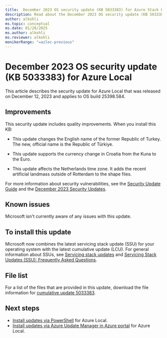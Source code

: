 ```yaml
---
title:  December 2023 OS security update (KB 5033383) for Azure Stack HCI, version 23H2
description: Read about the December 2023 OS security update (KB 5033383) for Azure Stack HCI, version 23H2.
author: alkohli
ms.topic: conceptual
ms.date: 01/28/2025
ms.author: alkohli
ms.reviewer: alkohli
monikerRange: "=azloc-previous"
---
```


# December 2023 OS security update (KB 5033383) for Azure Local

<!-- [!INCLUDE [applies-to](../includes/hci-applies-to-23h2.md)] -->

This article describes the security update for Azure Local that was released on December 12, 2023 and applies to OS build 25398.584.

<!--For an overview of Azure Stack HCI version 23H2 release notes, see the [update history](https://support.microsoft.com/topic/release-notes-for-azure-stack-hci-version-23h2-018b9b10-a75b-4ad7-b9d1-7755f81e5b0b).-->

## Improvements

This security update includes quality improvements. When you install this KB:

- This update changes the English name of the former Republic of Turkey. The new, official name is the Republic of Türkiye.

- This update supports the currency change in Croatia from the Kuna to the Euro.

- This update affects the Netherlands time zone. It adds the recent artificial landmass outside of Rotterdam to the shape files.

For more information about security vulnerabilities, see the [Security Update Guide](https://msrc.microsoft.com/update-guide/) and the [December 2023 Security Updates](https://msrc.microsoft.com/update-guide/releaseNote/2023-Dec).

<!--## Servicing stack update - 25398.521

This update makes quality improvements to the servicing stack, which is the component that installs Windows updates. Servicing stack updates (SSU) ensure that you have a robust and reliable servicing stack so that your devices can receive and install Microsoft updates.-->

## Known issues

Microsoft isn't currently aware of any issues with this update.

## To install this update

Microsoft now combines the latest servicing stack update (SSU) for your operating system with the latest cumulative update (LCU). For general information about SSUs, see [Servicing stack updates](/windows/deployment/update/servicing-stack-updates) and [Servicing Stack Updates (SSU): Frequently Asked Questions](https://support.microsoft.com/topic/servicing-stack-updates-ssu-frequently-asked-questions-06b62771-1cb0-368c-09cf-87c4efc4f2fe).

<!--To install the LCU on your Azure Stack HCI cluster, see [Update Azure Stack HCI via PowerShell](../update/update-via-powershell-23h2.md).

| Release Channel | Available | Next Step |
|----|----|----|
| Windows Update and Microsoft Update | Yes | None. This update is downloaded automatically from Windows Update. |
| Windows Update for Business | Yes | None. This update is downloaded automatically from Windows Update in accordance with configured policies. |
| Microsoft Update Catalog | Yes | To get the standalone package for this update, go to the [Microsoft Update Catalog](https://www.catalog.update.microsoft.com/Search.aspx?q=KB5032202). |
| Windows Server Update Services (WSUS) | Yes | This update automatically syncs with WSUS if you configure Products and Classifications as follows:<br>**Product**: Azure Stack HCI<br>**Classification**: Security Updates |-->

<!--## To remove the LCU

To remove the LCU after installing the combined SSU and LCU package, use the DISM [Remove-WindowsPackage](/powershell/module/dism/remove-windowspackage) command line option with the LCU package name as the argument. You can find the package name by using this command: `DISM /online /get-packages`.

Running [Windows Update Standalone Installer](https://support.microsoft.com/topic/description-of-the-windows-update-standalone-installer-in-windows-799ba3df-ec7e-b05e-ee13-1cdae8f23b19) (wusa.exe) with the `/uninstall` switch on the combined package won't work because the combined package contains the SSU. You can't remove the SSU from the system after installation.-->

## File list

For a list of the files that are provided in this update, download the file information for [cumulative update 5033383](https://go.microsoft.com/fwlink/?linkid=2255814).

<!--For a list of the files that are provided in the servicing stack update, download the file information for the [SSU - version 25398.521](https://go.microsoft.com/fwlink/?linkid=2252176).-->

## Next steps

- [Install updates via PowerShell](../update/update-via-powershell-23h2.md) for Azure Local.
- [Install updates via Azure Update Manager in Azure portal](../update/azure-update-manager-23h2.md) for Azure Local.